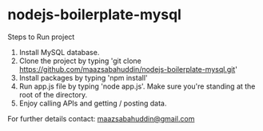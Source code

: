 # nodejs-boilerplate-mysql

Steps to Run project
1) Install MySQL database.
2) Clone the project by typing 'git clone https://github.com/maazsabahuddin/nodejs-boilerplate-mysql.git'
3) Install packages by typing 'npm install'
4) Run app.js file by typing 'node app.js'. Make sure you're standing at the root of the directory.
5) Enjoy calling APIs and getting / posting data.

For further details
contact: maazsabahuddin@gmail.com
